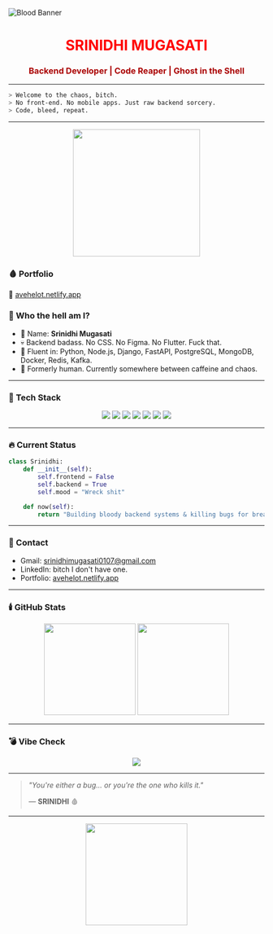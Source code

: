 ![Blood Banner](https://i.imgur.com/Jq3Z6JK.gif)

<h1 align="center">
  <span style="color:#ff0000">SRINIDHI MUGASATI</span>
</h1>

<h3 align="center">
  <span style="color:#aa0000">Backend Developer | Code Reaper | Ghost in the Shell</span>
</h3>

---

```bash
> Welcome to the chaos, bitch.
> No front-end. No mobile apps. Just raw backend sorcery.
> Code, bleed, repeat.
```

---

<div align="center">
  <img src="https://media.tenor.com/6eKlR0WvWqUAAAAC/blood-drip.gif" width="250"/>
</div>

### 🩸 Portfolio
🔗 [avehelot.netlify.app](https://avehelot.netlify.app)

### 🧠 Who the hell am I?
- 🖤 Name: **Srinidhi Mugasati**
- 💀 Backend badass. No CSS. No Figma. No Flutter. Fuck that.
- 🧬 Fluent in: Python, Node.js, Django, FastAPI, PostgreSQL, MongoDB, Docker, Redis, Kafka.
- 👻 Formerly human. Currently somewhere between caffeine and chaos.

---

### 🔪 Tech Stack
<div align="center">
  <img src="https://img.shields.io/badge/Python-ff0000?style=for-the-bitches&logo=python&logoColor=black"/>
  <img src="https://img.shields.io/badge/Django-000000?style=for-the-bitches&logo=django&logoColor=green"/>
  <img src="https://img.shields.io/badge/FastAPI-blood?style=for-the-bitches&logo=fastapi&logoColor=white"/>
  <img src="https://img.shields.io/badge/PostgreSQL-black?style=for-the-bitches&logo=postgresql&logoColor=ff0000"/>
  <img src="https://img.shields.io/badge/MongoDB-red?style=for-the-bitches&logo=mongodb&logoColor=black"/>
  <img src="https://img.shields.io/badge/Redis-black?style=for-the-bitches&logo=redis&logoColor=red"/>
  <img src="https://img.shields.io/badge/Docker-blood?style=for-the-bitches&logo=docker&logoColor=white"/>
</div>

---

### 🔥 Current Status
```py
class Srinidhi:
    def __init__(self):
        self.frontend = False
        self.backend = True
        self.mood = "Wreck shit"

    def now(self):
        return "Building bloody backend systems & killing bugs for breakfast."
```

---

### 💌 Contact
- Gmail: [srinidhimugasati0107@gmail.com](mailto:srinidhimugasati0107@gmail.com)
- LinkedIn: bitch I don't have one.
- Portfolio: [avehelot.netlify.app](https://avehelot.netlify.app)

---

### 🕯️ GitHub Stats
<div align="center">
  <img height="180em" src="https://github-readme-stats.vercel.app/api?username=avehelot&theme=dark&hide_border=true&show_icons=true&title_color=ff0000&icon_color=ff0000"/>
  <img height="180em" src="https://github-readme-stats.vercel.app/api/top-langs/?username=avehelot&theme=dark&hide_border=true&layout=compact&title_color=ff0000"/>
</div>

---

### 💣 Vibe Check
<div align="center">
  <img src="https://readme-typing-svg.demolab.com?font=Fira+Code&duration=2000&pause=100&color=FF0000&center=true&vCenter=true&width=435&lines=No+frontend+allowed.;Back-end+til+I+bleed.;You+can't+out-code+me+cunt.;See+you+in+the+logs."/>
</div>

---

> _"You're either a bug... or you're the one who kills it."_
> 
> — **SRINIDHI** 🩸

---

<div align="center">
  <img src="https://i.gifer.com/origin/f9/f9616c013ee39eac4f4441287e01452f.gif" width="200"/>
</div>
